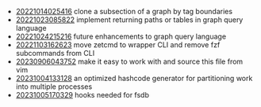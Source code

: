 - [20221014025416](/zet/20221014025416/README.md) clone a subsection of a graph by tag boundaries
- [20221023085822](/zet/20221023085822/README.md) implement returning paths or tables in graph query language
- [20221024215216](/zet/20221024215216/README.md) future enhancements to graph query language
- [20221103162623](/zet/20221103162623/README.md) move zetcmd to wrapper CLI and remove fzf subcommands from CLI
- [20230906043752](/zet/20230906043752/README.md) make it easy to work with and source this file from vim
- [20231004133128](/zet/20231004133128/README.md) an optimized hashcode generator for partitioning work into multiple processes
- [20231005170329](/zet/20231005170329/README.md) hooks needed for fsdb

